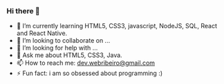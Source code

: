 ### Hi there 👋


- 🌱 I’m currently learning HTML5, CSS3, javascript, NodeJS, SQL, React and React Native.
- 👯 I’m looking to collaborate on ...
- 🤔 I’m looking for help with ...
- 💬 Ask me about HTML5, CSS3, Java.
- 📫 How to reach me: dev.webribeiro@gmail.com
- ⚡ Fun fact: i am so obsessed about programming :)

